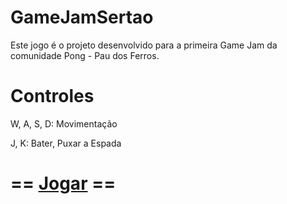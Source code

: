 # GameJamSertao
Este jogo é o projeto desenvolvido para a primeira Game Jam da comunidade Pong - Pau dos Ferros.

# Controles
<p>W, A, S, D: Movimentação</p>
<p>J, K: Bater, Puxar a Espada</p> 

# == <a href="https://play.unity.com/en/games/3b335d4b-5525-40b6-8f1c-05e327b4290e/waytoschool">Jogar</a> ==
